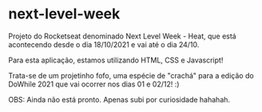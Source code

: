 # next-level-week

Projeto do Rocketseat denominado Next Level Week - Heat, que está acontecendo desde o dia 18/10/2021 e vai até o dia 24/10.

Para esta aplicação, estamos utilizando HTML, CSS e Javascript!

Trata-se de um projetinho fofo, uma espécie de "crachá" para a edição do DoWhile 2021 que vai ocorrer nos dias 01 e 02/12! :)

OBS: Ainda não está pronto. Apenas subi por curiosidade hahahah.
